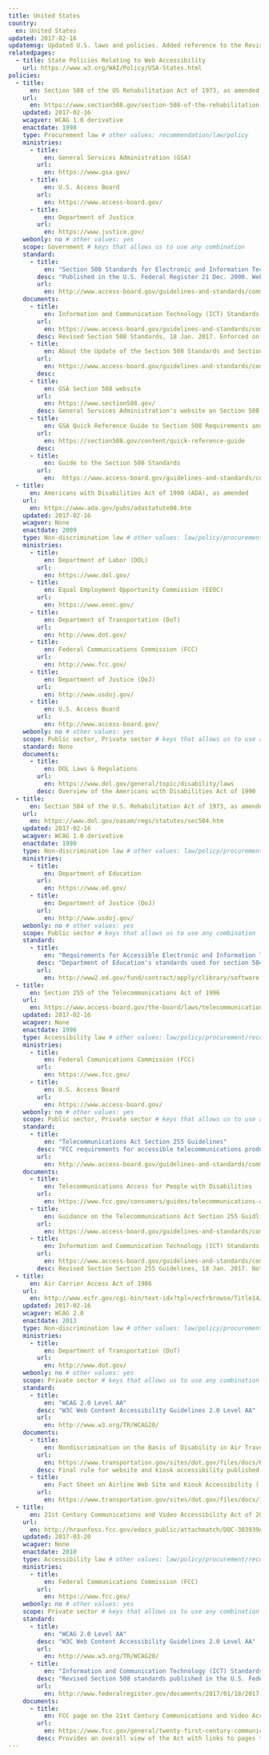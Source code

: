 ```yaml
---
title: United States
country:
  en: United States
updated: 2017-02-16
updatemsg: Updated U.S. laws and policies. Added reference to the Revised 508 Standards.
relatedpages:
  - title: State Policies Relating to Web Accessibility
    url: https://www.w3.org/WAI/Policy/USA-States.html
policies:
  - title:
      en: Section 508 of the US Rehabilitation Act of 1973, as amended
    url:
      en: https://www.section508.gov/section-508-of-the-rehabilitation-act
    updated: 2017-02-16
    wcagver: WCAG 1.0 derivative
    enactdate: 1998
    type: Procurement law # other values: recommendation/law/policy
    ministries:
      - title:
          en: General Services Administration (GSA)
        url:
          en: https://www.gsa.gov/
      - title:
          en: U.S. Access Board
        url:
          en: https://www.access-board.gov/
      - title:
          en: Department of Justice
        url:
          en: https://www.justice.gov/
    webonly: no # other values: yes
    scope: Government # keys that allows us to use any combination
    standard:
      - title:
          en: "Section 508 Standards for Electronic and Information Technology"
        desc: "Published in the U.S. Federal Register 21 Dec. 2000. Web requirements are a derivative of WCAG 1.0. Standards add other requirements for software, hardware, communications, multimedia and documentation. Updated standard now available but not enforced yet, see Revised section 508 standards below."
        url:
          en: http://www.access-board.gov/guidelines-and-standards/communications-and-it/about-the-section-508-standards/section-508-standards
    documents:
      - title:
          en: Information and Communication Technology (ICT) Standards and Guidelines
        url:
          en: https://www.access-board.gov/guidelines-and-standards/communications-and-it/about-the-ict-refresh/final-rule
        desc: Revised Section 508 Standards, 18 Jan. 2017. Enforced on U.S. Agencies as of 18 Jan. 2018.
      - title:
          en: About the Update of the Section 508 Standards and Section 255 Guidelines for Information and Communication Technology
        url:
          en: https://www.access-board.gov/guidelines-and-standards/communications-and-it/about-the-ict-refresh/overview-of-the-final-rule
        desc:
      - title:
          en: GSA Section 508 website
        url:
          en: https://www.section508.gov/
        desc: General Services Administration's website on Section 508
      - title:
          en: GSA Quick Reference Guide to Section 508 Requirements and Standards
        url:
          en: https://section508.gov/content/quick-reference-guide
        desc:
      - title:
          en: Guide to the Section 508 Standards
        url:
          en:  https://www.access-board.gov/guidelines-and-standards/communications-and-it/about-the-section-508-standards/guide-to-the-section-508-standards
  - title:
      en: Americans with Disabilities Act of 1990 (ADA), as amended
    url:
      en: https://www.ada.gov/pubs/adastatute08.htm
    updated: 2017-02-16
    wcagver: None
    enactdate: 2009
    type: Non-discrimination law # other values: law/policy/procurement/recommendation
    ministries:
      - title:
          en: Department of Labor (DOL)
        url:
          en: https://www.dol.gov/
      - title:
          en: Equal Employment Opportunity Commission (EEOC)
        url:
          en: https://www.eeoc.gov/
      - title:
          en: Department of Transportation (DoT)
        url:
          en: http://www.dot.gov/
      - title:
          en: Federal Communications Commission (FCC)
        url:
          en: http://www.fcc.gov/
      - title:
          en: Department of Justice (DoJ)
        url:
          en: http://www.usdoj.gov/
      - title:
          en: U.S. Access Board
        url:
          en: http://www.access-board.gov/
    webonly: no # other values: yes
    scope: Public sector, Private sector # keys that allows us to use any combination
    standard: None
    documents:
      - title:
          en: DOL Laws & Regulations
        url:
          en: https://www.dol.gov/general/topic/disability/laws
        desc: Overview of the Americans with Disabilities Act of 1990
  - title:
      en: Section 504 of the U.S. Rehabilitation Act of 1973, as amended
    url:
      en: https://www.dol.gov/oasam/regs/statutes/sec504.htm
    updated: 2017-02-16
    wcagver: WCAG 1.0 derivative
    enactdate: 1990
    type: Non-discrimination law # other values: law/policy/procurement/recommendation
    ministries:
      - title:
          en: Department of Education
        url:
          en: https://www.ed.gov/
      - title:
          en: Department of Justice (DoJ)
        url:
          en: http://www.usdoj.gov/
    webonly: no # other values: yes
    scope: Public sector # keys that allows us to use any combination
    standard:
      - title:
          en: "Requirements for Accessible Electronic and Information Technology Design"
        desc: "Department of Education's standards used for section 504 and 508 which are the same technical requirements as Section 508 for Web, software, and telecommunications products."
        url:
          en: http://www2.ed.gov/fund/contract/apply/clibrary/software.html
  - title:
      en: Section 255 of the Telecommunications Act of 1996
    url:
      en: https://www.access-board.gov/the-board/laws/telecommunications-act
    updated: 2017-02-16
    wcagver: None
    enactdate: 1996
    type: Accessibility law # other values: law/policy/procurement/recommendation
    ministries:
      - title:
          en: Federal Comunications Commission (FCC)
        url:
          en: https://www.fcc.gov/
      - title:
          en: U.S. Access Board
        url:
          en: https://www.access-board.gov/
    webonly: no # other values: yes
    scope: Public sector, Private sector # keys that allows us to use any combination
    standard:
      - title:
          en: "Telecommunications Act Section 255 Guidelines"
        desc: "FCC requirements for accessible telecommunications products."
        url:
          en: http://www.access-board.gov/guidelines-and-standards/communications-and-it/about-the-telecommunications-act-guidelines/section-255-guidelines
    documents:
      - title:
          en: Telecommunications Access for People with Disabilities
        url:
          en: https://www.fcc.gov/consumers/guides/telecommunications-access-people-disabilities
      - title:
          en: Guidance on the Telecommunications Act Section 255 Guidlines
        url:
          en: https://www.access-board.gov/guidelines-and-standards/communications-and-it/about-the-telecommunications-act-guidelines/guidance-on-the-telecommunications-act-%C2%A7255-guidelines
      - title:
          en: Information and Communication Technology (ICT) Standards and Guidelines
        url:
          en: https://www.access-board.gov/guidelines-and-standards/communications-and-it/about-the-ict-refresh/final-rule
        desc: Revised Section Section 255 Guidelines, 18 Jan. 2017. Not yet enforced by an FCC rule.
  - title:
      en: Air Carrier Access Act of 1986
    url:
      en: http://www.ecfr.gov/cgi-bin/text-idx?tpl=/ecfrbrowse/Title14/14cfr382_main_02.tpl
    updated: 2017-02-16
    wcagver: WCAG 2.0
    enactdate: 2013
    type: Non-discrimination law # other values: law/policy/procurement/recommendation
    ministries:
      - title:
          en: Department of Transportation (DoT)
        url:
          en: http://www.dot.gov/
    webonly: no # other values: yes
    scope: Private sector # keys that allows us to use any combination
    standard:
      - title:
          en: "WCAG 2.0 Level AA"
        desc: "W3C Web Content Accessibility Guidelines 2.0 Level AA"
        url:
          en: http://www.w3.org/TR/WCAG20/
    documents:
      - title:
          en: Nondiscrimination on the Basis of Disability in Air Travel - Accessibility of Web Sites and Automated Kiosks at U.S. Airports
        url:
          en: https://www.transportation.gov/sites/dot.gov/files/docs/Kiosk-website-FR-final%20rule.pdf
        desc: Final rule for website and kiosk accessibility published in the U.S. Federal Register on 12 Nov. 2013
      - title:
          en: Fact Sheet on Airline Web Site and Kiosk Accessibility (.pdf)
        url:
          en: https://www.transportation.gov/sites/dot.gov/files/docs/11-04-13%20Accessible%20Kiosks%20Fact%20Sheet_0_0.pdf
  - title:
      en: 21st Century Communications and Video Accessibility Act of 2010 (CVAA)
    url:
      en: http://hraunfoss.fcc.gov/edocs_public/attachmatch/DOC-303939A1.doc
    updated: 2017-03-20
    wcagver: None
    enactdate: 2010
    type: Accessibility law # other values: law/policy/procurement/recommendation
    ministries:
      - title:
          en: Federal Communications Commission (FCC)
        url:
          en: https://www.fcc.gov/
    webonly: no # other values: yes
    scope: Private sector # keys that allows us to use any combination
    standard:
      - title:
          en: "WCAG 2.0 Level AA"
        desc: "W3C Web Content Accessibility Guidelines 2.0 Level AA"
        url:
          en: http://www.w3.org/TR/WCAG20/
      - title:
          en: "Information and Communication Technology (ICT) Standards and Guidelines"
        desc: "Revised Section 508 standards published in the U.S. Federal Register 21 Jan. 2017. Incorporates WCAG 2.0 Level AA by reference without modifications for Web content as well as WCAG 2.0 Level AA for non-Web documentation and software with the exception of 2.4.1 Bypass Blocks, 2.4.5 Multiple Ways, 3.2.3 Consistent Navigation, and 3.2.4 Consistent Identification."
        url:
          en: http://www.federalregister.gov/documents/2017/01/18/2017-00395/information-and-communication-technology-ict-standards-and-guidelines
    documents:
      - title:
          en: FCC page on the 21st Century Communications and Video Accesibility Act
        url:
          en: https://www.fcc.gov/general/twenty-first-century-communications-and-video-accessibility-act-0
        desc: Provides an overall view of the Act with links to pages that contain the technical requirements for the various technologies covered by the Act.
---
```

